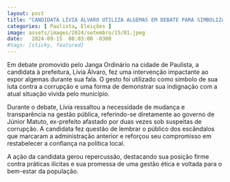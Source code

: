 ```yaml
---
layout: post
title: "CANDIDATA LÍVIA ÁLVARO UTILIZA ALGEMAS EM DEBATE PARA SIMBOLIZAR LUTA CONTRA A CORRUPÇÃO"
categories: [ Paulista, Eleições ]
image: assets/images/2024/setembro/15/01.jpeg
date:   2024-09-15  08:03:00 -0300
#tags: [sticky, featured]
---
```

Em debate promovido pelo Janga Ordinário na cidade de Paulista, a candidata à prefeitura, Lívia Álvaro, fez uma intervenção impactante ao expor algemas durante sua fala. O gesto foi utilizado como símbolo de sua luta contra a corrupção e uma forma de demonstrar sua indignação com a atual situação vivida pelo município.

Durante o debate, Lívia ressaltou a necessidade de mudança e transparência na gestão pública, referindo-se diretamente ao governo de Júnior Matuto, ex-prefeito afastado por duas vezes sob suspeitas de corrupção. A candidata fez questão de lembrar o público dos escândalos que marcaram a administração anterior e reforçou seu compromisso em restabelecer a confiança na política local.

A ação da candidata gerou repercussão, destacando sua posição firme contra práticas ilícitas e sua promessa de uma gestão ética e voltada para o bem-estar da população.
